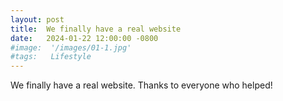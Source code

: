 ```yaml
---
layout: post
title:  We finally have a real website
date:   2024-01-22 12:00:00 -0800
#image:  '/images/01-1.jpg'
#tags:   Lifestyle
---
```


We finally have a real website. Thanks to everyone who helped!
